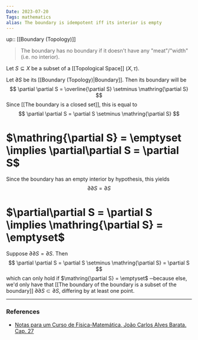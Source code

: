 ```yaml
---
Date: 2023-07-20
Tags: mathematics
alias: The boundary is idempotent iff its interior is empty
---
```

up:: [[Boundary (Topology)]]

> The boundary has no boundary if it doesn't have any "meat"/"width" (i.e. no interior).

Let $S \subseteq X$ be a subset of a [[Topological Space]] $(X, \tau)$.

Let $\partial S$ be its [[Boundary (Topology)|Boundary]]. Then its boundary will be
$$
\partial \partial S = \overline{\partial S} \setminus \mathring{\partial S}
$$
Since [[The boundary is a closed set]], this is equal to
$$
\partial \partial S = \partial S \setminus \mathring{\partial S}
$$


# $\mathring{\partial S} = \emptyset \implies \partial\partial S = \partial S$
Since the boundary has an empty interior by hypothesis, this yields
$$
\partial \partial S = \partial S
$$
# $\partial\partial S = \partial S \implies \mathring{\partial S} = \emptyset$
Suppose $\partial \partial S = \partial S$. Then
$$
\partial \partial S = \partial S \setminus \mathring{\partial S} = \partial S
$$
which can only hold if $\mathring{\partial S} = \emptyset$ ─because else, we'd only have that [[The boundary of the boundary is a subset of the boundary]] $\partial \partial S \subset \partial S$, differing by at least one point.

---
### References
- [Notas para um Curso de Física-Matemática, João Carlos Alves Barata. Cap. 27](http://denebola.if.usp.br/~jbarata/Notas_de_aula/arquivos/nc-cap27.pdf)